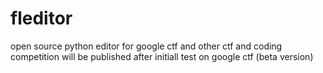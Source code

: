 # fleditor
open source python editor for google ctf and other ctf and coding competition will be published after initiall test on google ctf (beta version)
